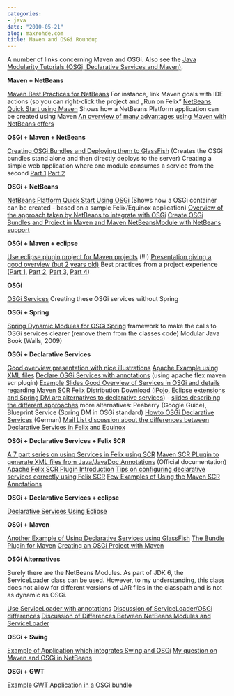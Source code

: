 ```yaml
---
categories:
- java
date: "2010-05-21"
blog: maxrohde.com
title: Maven and OSGi Roundup
---
```


A number of links concerning Maven and OSGi. Also see the [Java Modularity Tutorials (OSGi, Declarative Services and Maven)](http://maxrohde.com/2010/05/26/java-modularity-tutorials-osgi-declarative-services-and-maven/).

**Maven + NetBeans**

[Maven Best Practices for NetBeans](http://wiki.netbeans.org/MavenBestPractices) For instance, link Maven goals with IDE actions (so you can right-click the project and „Run on Felix“ [NetBeans Quick Start using Maven](http://platform.netbeans.org/tutorials/nbm-maven-quickstart.html) Shows how a NetBeans Platform application can be created using Maven [An overview of many advantages using Maven with NetBeans offers](http://edemmorny.wordpress.com/2010/03/23/netbeans-6-8-and-maven-–-the-perfect-combination/)

**OSGi + Maven + NetBeans**

[Creating OSGi Bundles and Deploying them to GlassFish](http://blog.arungupta.me/2010/04/totd-125-creating-an-osgi-bundles-using-netbeans-and-deploying-in-glassfish/) (Creates the OSGi bundles stand alone and then directly deploys to the server) Creating a simple web application where one module consumes a service from the second [Part 1](http://www.sinati.com/blog/2010/glassfish/building-osgi-declarative-service-maven-using-netbeans) [Part 2](http://www.sinati.com/blog/2010/glassfish/writing-client-access-osgi-service-methods)

**OSGi + NetBeans**

[NetBeans Platform Quick Start Using OSGi](http://platform.netbeans.org/tutorials/nbm-osgi-quickstart.html) (Shows how a OSGi container can be created - based on a sample Felix/Equinox application) [Overview of the approach taken by NetBeans to integrate with OSGi](http://wiki.netbeans.org/OSGiAndNetBeans) [Create OSGi Bundles and Project in Maven and Maven NetBeansModule with NetBeans support](http://wiki.netbeans.org/STS_69_Maven_OSGI)

**OSGi + Maven + eclipse**

[Use eclipse plugin project for Maven projects](http://sinnema313.wordpress.com/2009/11/21/osgi-maven-eclipse/) (!!!) [Presentation giving a good overview (but 2 years old)](http://www.eclipsecon.org/2008/sub/attachments/Maven_Eclipse_and_OSGi_working_together.pdf) Best practices from a project experience ([Part 1](http://blog.infinitechaos.com/2009/07/08/building-a-modern-java-app-with-eclipse-maven-osgi-and-spring-dm-part-1/), [Part 2](http://blog.infinitechaos.com/2009/07/09/building-a-modern-java-app-with-eclipse-maven-osgi-and-spring-dm-part-2/), [Part 3](http://blog.infinitechaos.com/2009/08/04/building-a-modern-java-app-with-eclipse-maven-osgi-and-spring-dm-part-3/), [Part 4](http://blog.infinitechaos.com/2009/08/05/building-a-modern-java-app-with-eclipse-maven-osgi-and-spring-dm-part-4/))

**OSGi**

[OSGi Services](http://www.knopflerfish.org/osgi_service_tutorial.html) Creating these OSGi services without Spring

**OSGi + Spring**

[Spring Dynamic Modules for OSGi Spring](http://www.springsource.org/osgi) framework to make the calls to OSGi services clearer (remove them from the classes code) Modular Java Book (Walls, 2009)

**OSGi + Declarative Services**

[Good overview presentation with nice illustrations](http://www.slideshare.net/heiko.seeberger/jax-09-osgi-service-components-models) [Apache Example using XML files](http://felix.apache.org/site/apache-felix-service-component-runtime.html) [Declare OSGi Services with annotations](http://felix.apache.org/site/apache-felix-maven-scr-plugin.html) (using apache flex maven scr plugin) [Example](http://blogs.sun.com/arungupta/entry/totd_124_osgi_declarative_services) [Slides Good Overview of Services in OSGi and details regarding Maven SCR](http://www.slideshare.net/bdelacretaz/tales-from-the-osgi-trenches) [Felix Distribution Download](http://felix.apache.org/site/downloads.cgi) ([iPojo, Eclipse extensions and Spring DM are alternatives to declarative services](http://www.eclipsezone.com/articles/extensions-vs-services/)) - [slides describing the different approaches](http://www.slideshare.net/njbartlett/component-oriented-development-in-osgi-with-declarative-services-spring-dynamic-modules-and-apache-ipojo) more alternatives: Peaberry (Google Guice), Blueprint Service (Spring DM in OSGi standard) [Howto OSGi Declarative Services](http://hexor2k.wordpress.com/2008/08/27/osgi-declarative-services/) (German) [Mail List discussion about the differences between Declarative Services in Felix and Equinox](http://www.mail-archive.com/osgi-dev@mail.osgi.org/msg00092.html)

**OSGi + Declarative Services + Felix SCR**

[A 7 part series on using Services in Felix using SCR](http://in-the-sling.blogspot.com/2008/09/sling-osgi-track-pt-7-configuring.html) [Maven SCR PLugin to generate XML files from Java/JavaDoc Annotations](http://felix.apache.org/site/apache-felix-maven-scr-plugin.html) (Official documentation) [Apache Felix SCR Plugin Introduction](http://felix.apache.org/site/apache-felix-maven-scr-plugin.html) [Tips on configuring declarative services correctly using Felix SCR](http://isurues.wordpress.com/2009/07/26/two-possible-mistakes-when-using-osgi-declarative-services/) [Few Examples of Using the Maven SCR Annotations](https://issues.apache.org/jira/browse/FELIX-1010?page=com.atlassian.jira.plugin.system.issuetabpanels:comment-tabpanel&focusedCommentId=12709556#action_12709556)

**OSGi + Declarative Services + eclipse**

[Declarative Services Using Eclipse](http://www.vogella.de/articles/OSGi/article.html#declarativeservices)

**OSGi + Maven**

[Another Example of Using Declarative Services using GlassFish](http://blogs.sun.com/arungupta/entry/totd_124_osgi_declarative_services) [The Bundle Plugin for Maven](http://felix.apache.org/site/apache-felix-maven-bundle-plugin-bnd.html) [Creating an OSGi Project with Maven](http://www.sonatype.com/people/2009/09/maven-tips-and-tricks-creating-an-osgi-project-with-maven/)

**OSGi Alternatives**

Surely there are the NetBeans Modules. As part of JDK 6, the ServiceLoader class can be used. However, to my understanding, this class does not allow for different versions of JAR files in the classpath and is not as dynamic as OSGi.

[Use ServiceLoader with annotations](http://wiki.netbeans.org/DeclarativeRegistrationUsingAnnotations) [Discussion of ServiceLoader/OSGi differences](http://stackoverflow.com/questions/1959991/when-to-use-serviceloader-over-something-like-osgi) [Discussion of Differences Between NetBeans Modules and ServiceLoader](http://java.sun.com/developer/technicalArticles/javase/extensible/index.html)

**OSGi + Swing**

[Example of Application which integrates Swing and OSGi](http://max-server.myftp.org/trac/pm) [My question on Maven and OSGi in NetBeans](http://stackoverflow.com/questions/2879254/link-maven-osgi-to-maven-netbeans-platform-project)

**OSGi + GWT**

[Example GWT Application in a OSGi bundle](http://lsd.luminis.nl/using-gwt-to-create-an-osgi-aware-web-application/)
